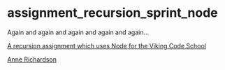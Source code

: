 # assignment_recursion_sprint_node
Again and again and again and again and again...

[A recursion assignment which uses Node for the Viking Code School](http://www.vikingcodeschool.com)

[Anne Richardson](https://github.com/lortza)
